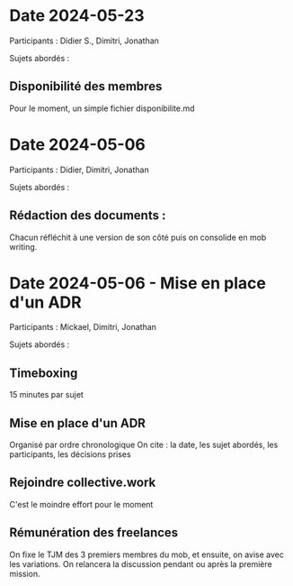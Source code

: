 # Date 2024-05-23
Participants : Didier S., Dimitri, Jonathan 

Sujets abordés :

## Disponibilité des membres
Pour le moment, un simple fichier disponibilite.md


# Date 2024-05-06
Participants : Didier, Dimitri, Jonathan 

Sujets abordés :

## Rédaction des documents :
Chacun réfléchit à une version de son côté puis on consolide en mob writing.


# Date 2024-05-06 - Mise en place d'un ADR
Participants : Mickael, Dimitri, Jonathan

Sujets abordés : 

## Timeboxing 
15 minutes par sujet

## Mise en place d'un ADR
Organisé par ordre chronologique
On cite : la date, les sujet abordés, les participants, les décisions prises

## Rejoindre collective.work
C'est le moindre effort pour le moment

## Rémunération des freelances
On fixe le TJM des 3 premiers membres du mob, et ensuite, on avise avec les variations.
On relancera la discussion pendant ou après la première mission.


 






